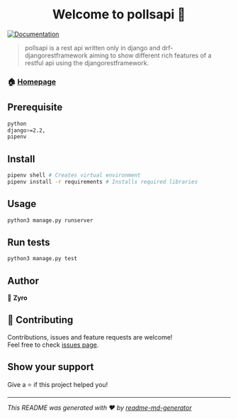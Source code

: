<h1 align="center">Welcome to pollsapi 👋</h1>
<p>
  <a href="https://github.com/ZyroGatsby/pollsapi#readme" target="_blank">
    <img alt="Documentation" src="https://img.shields.io/badge/documentation-yes-brightgreen.svg" />
  </a>
</p>

> pollsapi is a rest api written only in django and drf- djangorestframework aiming to show different rich features of a restful api using the djangorestframework.

### 🏠 [Homepage](https://github.com/ZyroGatsby/pollsapi/)

## Prerequisite

```sh
python
django>=2.2,
pipenv
```

## Install

```sh
pipenv shell # Creates virtual environment
pipenv install -r requirements # Installs required libraries
```

## Usage

```sh
python3 manage.py runserver
```

## Run tests

```sh
python3 manage.py test
```

## Author

👤 **Zyro**


## 🤝 Contributing

Contributions, issues and feature requests are welcome!<br />Feel free to check [issues page](https://github.com/ZyroGatsby/pollsapi/issues/). 

## Show your support

Give a ⭐️ if this project helped you!

***
_This README was generated with ❤️ by [readme-md-generator](https://github.com/kefranabg/readme-md-generator)_